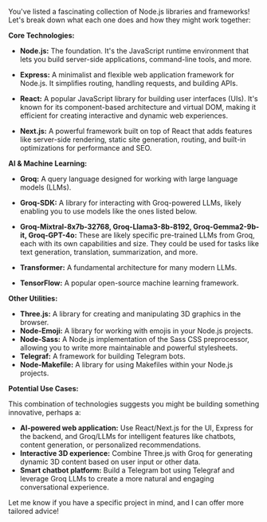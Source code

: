 You've listed a fascinating collection of Node.js libraries and frameworks!  Let's break down what each one does and how they might work together:

**Core Technologies:**

* **Node.js:** The foundation. It's the JavaScript runtime environment that lets you build server-side applications, command-line tools, and more.

* **Express:** A minimalist and flexible web application framework for Node.js. It simplifies routing, handling requests, and building APIs.

* **React:** A popular JavaScript library for building user interfaces (UIs). It's known for its component-based architecture and virtual DOM, making it efficient for creating interactive and dynamic web experiences.
* **Next.js:** A powerful framework built on top of React that adds features like server-side rendering, static site generation, routing, and built-in optimizations for performance and SEO.

**AI & Machine Learning:**

* **Groq:** A query language designed for working with large language models (LLMs).
* **Groq-SDK:**  A library for interacting with Groq-powered LLMs, likely enabling you to use models like the ones listed below.
* **Groq-Mixtral-8x7b-32768, Groq-Llama3-8b-8192, Groq-Gemma2-9b-it, Groq-GPT-4o:** These are likely specific pre-trained LLMs from Groq, each with its own capabilities and size. They could be used for tasks like text generation, translation, summarization, and more.
* **Transformer:** A fundamental architecture for many modern LLMs.

* **TensorFlow:** A popular open-source machine learning framework.

**Other Utilities:**

* **Three.js:** A library for creating and manipulating 3D graphics in the browser.
* **Node-Emoji:** A library for working with emojis in your Node.js projects.
* **Node-Sass:** A Node.js implementation of the Sass CSS preprocessor, allowing you to write more maintainable and powerful stylesheets.
* **Telegraf:** A framework for building Telegram bots.
* **Node-Makefile:** A library for using Makefiles within your Node.js projects.

**Potential Use Cases:**

This combination of technologies suggests you might be building something innovative, perhaps a:

* **AI-powered web application:**  Use React/Next.js for the UI, Express for the backend, and Groq/LLMs for intelligent features like chatbots, content generation, or personalized recommendations.
* **Interactive 3D experience:** Combine Three.js with Groq for generating dynamic 3D content based on user input or other data.
* **Smart chatbot platform:** Build a Telegram bot using Telegraf and leverage Groq LLMs to create a more natural and engaging conversational experience.


Let me know if you have a specific project in mind, and I can offer more tailored advice!
